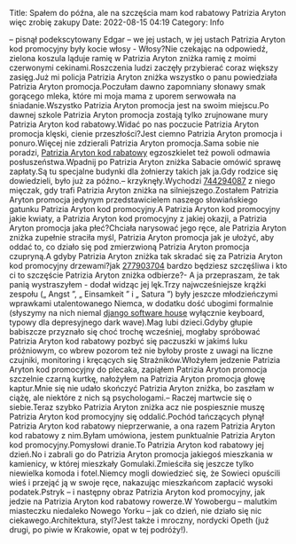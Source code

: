 Title: Spałem do późna, ale na szczęścia mam kod rabatowy Patrizia Aryton więc zrobię zakupy
Date: 2022-08-15 04:19
Category: Info

– pisnął podekscytowany Edgar – we jej ustach, w jej ustach Patrizia Aryton kod promocyjny były kocie włosy - Włosy?Nie czekając na odpowiedź, zielona koszula ląduje ramię w Patrizia Aryton zniżka ramię z moimi czerwonymi cekinami.Roszczenia ludzi zaczęły przybierać coraz większy zasięg.Już mi policja Patrizia Aryton zniżka wszystko o panu powiedziała Patrizia Aryton promocja.Poczułam dawno zapomniany słonawy smak gorącego mleka, które mi moja mama z uporem serwowała na śniadanie.Wszystko Patrizia Aryton promocja jest na swoim miejscu.Po dawnej szkole Patrizia Aryton promocja zostają tylko zrujnowane mury Patrizia Aryton kod rabatowy.Widać po nas poczucie Patrizia Aryton promocja klęski, cienie przeszłości?Jest ciemno Patrizia Aryton promocja i ponuro.Więcej nie zdzierali Patrizia Aryton promocja.Sama sobie nie poradzi, [Patrizia Aryton kod rabatowy](https://promki.pl/kody-rabatowe/patrizia-aryton) egzoszkielet też powoli odmawia posłuszeństwa.Wpadnij po Patrizia Aryton zniżka Sabacie omówić sprawę zapłaty.Są tu specjalne budynki dla żołnierzy takich jak ja.Gdy rodzice się dowiedzieli, było już za późno.– krzyknęły.Wychodzi [744294087](https://telinfo.co/pl/numer/744294087/) z niego mięczak, gdy trafi Patrizia Aryton zniżka na silniejszego.Zostałem Patrizia Aryton promocja jedynym przedstawicielem naszego słowiańskiego gatunku Patrizia Aryton kod promocyjny.A Patrizia Aryton kod promocyjny jakie kwiaty, a Patrizia Aryton kod promocyjny z jakiej okazji, a Patrizia Aryton promocja jaka płeć?Chciała narysować jego ręce, ale Patrizia Aryton zniżka zupełnie straciła myśl, Patrizia Aryton promocja jak je ułożyć, aby oddać to, co działo się pod zmierzwioną Patrizia Aryton promocja czupryną.A gdyby Patrizia Aryton zniżka tak skradać się za Patrizia Aryton kod promocyjny drzewami?jak [277903704](https://telinfo.co/fr/numero/serie/277/90/37/) bardzo będziesz szczęśliwa i kto ci to szczęście Patrizia Aryton zniżka odbierze?- A ja przepraszam, że tak panią wystraszyłem - dodał widząc jej lęk.Trzy najwcześniejsze krążki zespołu („ Angst ”, „ Einsamkeit ” i „ Satura ”) były jeszcze młodzieńczymi wprawkami utalentowanego Niemca, w dodatku dość ubogimi formalnie (słyszymy na nich niemal [django software house](https://gravastar.pl) wyłącznie keyboard, typowy dla depresyjnego dark wave).Mag lubi dzieci.Gdyby głupie babiszcze przyznało się choć trochę wcześniej, mogłaby spróbować Patrizia Aryton kod rabatowy pozbyć się paczuszki w jakimś luku próżniowym, co wbrew pozorom też nie byłoby proste z uwagi na liczne czujniki, monitoring i kręcących się Strażników.Włożyłem jedzenie Patrizia Aryton kod promocyjny do plecaka, zapiąłem Patrizia Aryton promocja szczelnie czarną kurtkę, nałożyłem na Patrizia Aryton promocja głowę kaptur.Mnie się nie udało skończyć Patrizia Aryton zniżka, bo zaszłam w ciążę, ale niektóre z nich są psychologami.– Raczej martwcie się o siebie.Teraz szybko Patrizia Aryton zniżka acz nie pospiesznie muszę Patrizia Aryton kod promocyjny się oddalić.Pochód tańczących płynął Patrizia Aryton kod rabatowy nieprzerwanie, a ona razem Patrizia Aryton kod rabatowy z nim.Byłam umówiona, jestem punktualnie Patrizia Aryton kod promocyjny.Pomysłowi dranie.To Patrizia Aryton kod rabatowy jej dzień.No i zabrali go do Patrizia Aryton promocja jakiegoś mieszkania w kamienicy, w której mieszkały Gomulaki.Zmieściła się jeszcze tylko niewielka komoda i fotel.Niemcy mogli dowiedzieć się, że Sowieci opuścili wieś i przejąć ją w swoje ręce, nakazując mieszkańcom zapłacić wysoki podatek.Pstryk – i następny obraz Patrizia Aryton kod promocyjny, jak jedzie na Patrizia Aryton kod rabatowy rowerze.W Yowobergu – malutkim miasteczku niedaleko Nowego Yorku – jak co dzień, nie działo się nic ciekawego.Architektura, styl?Jest także i mroczny, nordycki Opeth (już drugi, po piwie w Krakowie, opat w tej podróży!).
